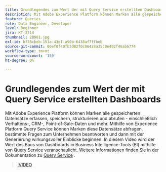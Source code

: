 ```yaml
---
title: Grundlegendes zum Wert der mit Query Service erstellten Dashboards
description: Mit Adobe Experience Platform können Marken alle gespeicherten Datensätze&mdash;erfassen, speichern, strukturieren und abrufen, einschließlich Verhaltens-, CRM-, Point-of-Sale-Daten und mehr. Mithilfe von Experience Platform Query Service können Marken diese Datensätze abfragen, bestimmte Fragen zum Unternehmen beantworten und dann mit der Generierung wirkungsvoller Einblicke beginnen. In diesem Video wird der Wert des Baus von Dashboards in Business Intelligence-Tools (BI) mithilfe von Query Service veranschaulicht.
feature: Queries
role: Data Engineer, Developer
level: Beginner
jira: KT-3714
thumbnail: 28981.jpg
exl-id: bf78cbeb-151a-43ef-a90b-6438af7ffbeb
source-git-commit: 00ef0f40fb3d82f0c06428a35c0e402f46ab6774
workflow-type: tm+mt
source-wordcount: '150'
ht-degree: 0%

---
```


# Grundlegendes zum Wert der mit Query Service erstellten Dashboards

Mit Adobe Experience Platform können Marken alle gespeicherten Datensätze erfassen, speichern, strukturieren und abrufen - einschließlich Verhaltens-, CRM-, Point-of-Sale-Daten und mehr. Mithilfe von Experience Platform Query Service können Marken diese Datensätze abfragen, bestimmte Fragen zum Unternehmen beantworten und dann mit der Generierung wirkungsvoller Einblicke beginnen. In diesem Video wird der Wert des Baus von Dashboards in Business Intelligence-Tools (BI) mithilfe von Query Service veranschaulicht. Weitere Informationen finden Sie in der Dokumentation zu [Query Service](https://experienceleague.adobe.com/docs/experience-platform/query/home.html?lang=de) .

>[!VIDEO](https://video.tv.adobe.com/v/28981?learn=on)
